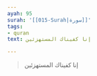 ```yaml
---
ayah: 95
surah: '[[015-Surah|سورة]]'
tags:
- quran
text: إنا كفيناك المستهزئين

---
```

> إنا كفيناك المستهزئين
